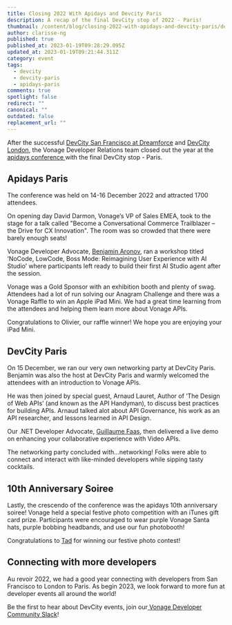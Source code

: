 ```yaml
---
title: Closing 2022 With Apidays and Devcity Paris
description: A recap of the final DevCity stop of 2022 - Paris!
thumbnail: /content/blog/closing-2022-with-apidays-and-devcity-paris/devcity-paris_postevent.png
author: clarisse-ng
published: true
published_at: 2023-01-19T09:28:29.095Z
updated_at: 2023-01-19T09:21:44.311Z
category: event
tags:
  - devcity
  - devcity-paris
  - apidays-paris
comments: true
spotlight: false
redirect: ""
canonical: ""
outdated: false
replacement_url: ""
---
```

After the successful [DevCity San Francisco at Dreamforce](https://developer.vonage.com/blog/22/08/15/vonage-devrel-looks-ahead-to-a-better-than-ever-dreamforce) and [DevCity London](https://developer.vonage.com/blog/22/11/08/devcity-came-to-london-and-here-is-what-went-down), the Vonage Developer Relations team closed out the year at the [apidays conference ](https://www.apidays.global/paris/)with the final DevCity stop - Paris. 

## Apidays Paris

The conference was held on 14-16 December 2022 and attracted 1700 attendees. 

On opening day David Darmon, Vonage’s VP of Sales EMEA, took to the stage for a talk called "Become a Conversational Commerce Trailblazer – the Drive for CX Innovation". The room was so crowded that there were barely enough seats! 

Vonage Developer Advocate, [Benjamin Aronov](https://developer.vonage.com/blog/authors/benjamin-aronov), ran a workshop titled ‘NoCode, LowCode, Boss Mode: Reimagining User Experience with AI Studio’ where participants left ready to build their first AI Studio agent after the session. 

Vonage was a Gold Sponsor with an exhibition booth and plenty of swag. Attendees had a lot of run solving our Anagram Challenge and there was a Vonage Raffle to win an Apple iPad Mini. We had a great time learning from the attendees and helping them learn more about Vonage APIs. 

Congratulations to Olivier, our raffle winner! We hope you are enjoying your iPad Mini.

## DevCity Paris

On 15 December, we ran our very own networking party at DevCity Paris. Benjamin was also the host at DevCity Paris and warmly welcomed the attendees with an introduction to Vonage APIs. 

He was then joined by special guest, Arnaud Lauret, Author of ‘The Design of Web APIs’ (and known as the API Handyman), to discuss best practices for building APIs. Arnaud talked alot about API Governance, his work as an API researcher, and lessons learned in API Design.

Our .NET Developer Advocate, [Guillaume Faas](https://learn.vonage.com/cn/authors/guillaume-faas/), then delivered a live demo on enhancing your collaborative experience with Video APIs.

The networking party concluded with…networking! Folks were able to connect and interact with like-minded developers while sipping tasty cocktails. 

## 10th Anniversary Soiree

Lastly, the crescendo of the conference was the apidays 10th anniversary soiree! Vonage held a special festive photo competition with an iTunes gift card prize. Participants were encouraged to wear purple Vonage Santa hats, purple bobbing headbands, and use our fun photobooth!

Congratulations to [Tad](https://twitter.com/TadCapone) for winning our festive photo contest!

## Connecting with more developers

Au revoir 2022, we had a good year connecting with developers from San Francisco to London to Paris. As begin 2023, we look forward to more fun at developer events all around the world!

Be the first to hear about DevCity events, join our[ Vonage Developer Community Slack](https://developer.vonage.com/slack)!

